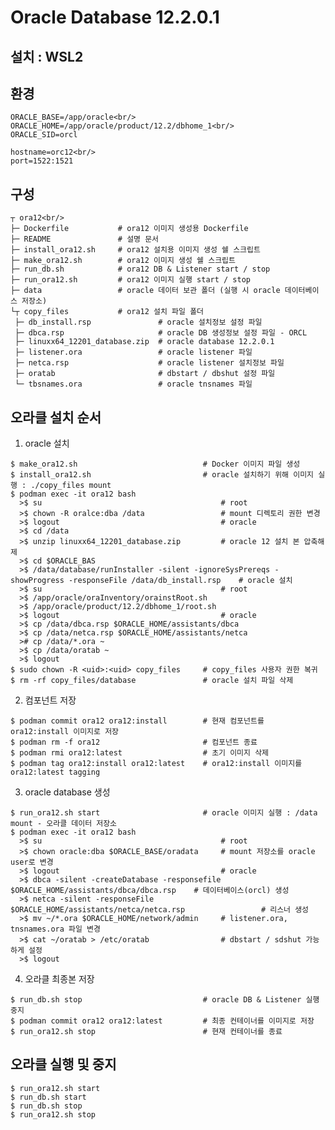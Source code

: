 # Oracle Database 12.2.0.1

## 설치 : WSL2

## 환경
  
    ORACLE_BASE=/app/oracle<br/>
    ORACLE_HOME=/app/oracle/product/12.2/dbhome_1<br/>
    ORACLE_SID=orcl

    hostname=orc12<br/>
    port=1522:1521

## 구성

    ┬ ora12<br/>
    ├─ Dockerfile           # ora12 이미지 생성용 Dockerfile
    ├─ README               # 설명 문서
    ├─ install_ora12.sh     # ora12 설치용 이미지 생성 쉘 스크립트
    ├─ make_ora12.sh        # ora12 이미지 생성 쉘 스크립트
    ├─ run_db.sh            # ora12 DB & Listener start / stop
    ├─ run_ora12.sh         # ora12 이미지 실행 start / stop
    ├─ data                 # oracle 데이터 보관 폴더 (실행 시 oracle 데이터베이스 저장소)
    └┬ copy_files           # ora12 설치 파일 폴더
     ├─ db_install.rsp               # oracle 설치정보 설정 파일
     ├─ dbca.rsp                     # oracle DB 생성정보 설정 파일 - ORCL
     ├─ linuxx64_12201_database.zip  # oracle database 12.2.0.1
     ├─ listener.ora                 # oracle listener 파일
     ├─ netca.rsp                    # oracle listener 설치정보 파일
     ├─ oratab                       # dbstart / dbshut 설정 파일
     └─ tbsnames.ora                 # oracle tnsnames 파일

## 오라클 설치 순서

  1. oracle 설치
     
    $ make_ora12.sh                            # Docker 이미지 파일 생성
    $ install_ora12.sh                         # oracle 설치하기 위해 이미지 실행 : ./copy_files mount
    $ podman exec -it ora12 bash
      >$ su                                        # root
      >$ chown -R oralce:dba /data                 # mount 디렉토리 권한 변경
      >$ logout                                    # oracle
      >$ cd /data
      >$ unzip linuxx64_12201_database.zip         # oracle 12 설치 본 압축해제
      >$ cd $ORACLE_BAS
      >$ /data/database/runInstaller -silent -ignoreSysPrereqs -showProgress -responseFile /data/db_install.rsp    # oracle 설치
      >$ su                                        # root
      >$ /app/oracle/oraInventory/orainstRoot.sh
      >$ /app/oracle/product/12.2/dbhome_1/root.sh
      >$ logout                                    # oracle
      >$ cp /data/dbca.rsp $ORACLE_HOME/assistants/dbca
      >$ cp /data/netca.rsp $ORACLE_HOME/assistants/netca
      ># cp /data/*.ora ~
      >$ cp /data/oratab ~
      >$ logout
    $ sudo chown -R <uid>:<uid> copy_files     # copy_files 사용자 권한 복귀
    $ rm -rf copy_files/database               # oracle 설치 파일 삭제

  2. 컴포넌트 저장
     
    $ podman commit ora12 ora12:install        # 현재 컴포넌트를 ora12:install 이미지로 저장
    $ podman rm -f ora12                       # 컴포넌트 종료
    $ podman rmi ora12:latest                  # 초기 이미지 삭제
    $ podman tag ora12:install ora12:latest    # ora12:install 이미지를 ora12:latest tagging

  3. oracle database 생성
     
    $ run_ora12.sh start                       # oracle 이미지 실행 : /data mount - 오라클 데이터 저장소
    $ podman exec -it ora12 bash
      >$ su                                        # root
      >$ chown oracle:dba $ORACLE_BASE/oradata     # mount 저장소를 oracle user로 변경
      >$ logout                                    # oracle
      >$ dbca -silent -createDatabase -responsefile $ORACLE_HOME/assistants/dbca/dbca.rsp    # 데이터베이스(orcl) 생성
      >$ netca -silent -responseFile $ORACLE_HOME/assistants/netca/netca.rsp                 # 리스너 생성
      >$ mv ~/*.ora $ORACLE_HOME/network/admin     # listener.ora, tnsnames.ora 파일 변경
      >$ cat ~/oratab > /etc/oratab                # dbstart / sdshut 가능하게 설정
      >$ logout

  4. 오라클 최종본 저장
     
    $ run_db.sh stop                           # oracle DB & Listener 실행 중지
    $ podman commit ora12 ora12:latest         # 최종 컨테이너를 이미지로 저장
    $ run_ora12.sh stop                        # 현재 컨테이너를 종료

## 오라클 실행 및 중지

    $ run_ora12.sh start
    $ run_db.sh start
    $ run_db.sh stop
    $ run_ora12.sh stop
  

